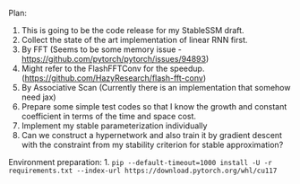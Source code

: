 Plan:

1. This is going to be the code release for my StableSSM draft.
2. Collect the state of the art implementation of linear RNN first.
3. By FFT (Seems to be some memory issue - https://github.com/pytorch/pytorch/issues/94893)
4. Might refer to the FlashFFTConv for the speedup. (https://github.com/HazyResearch/flash-fft-conv)
5. By Associative Scan (Currently there is an implementation that somehow need jax)
6. Prepare some simple test codes so that I know the growth and constant coefficient in terms of the time and space cost.
7. Implement my stable parameterization individually
8. Can we construct a hypernetwork and also train it by gradient descent with the constraint from my stability criterion for stable approximation?

Environment preparation:
1\.
`pip --default-timeout=1000 install -U -r requirements.txt --index-url https://download.pytorch.org/whl/cu117 `
